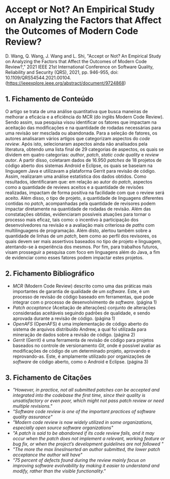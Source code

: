 # Accept or Not? An Empirical Study on Analyzing the Factors that Affect the Outcomes of Modern Code Review?

D. Wang, Q. Wang, J. Wang and L. Shi, "Accept or Not? An Empirical Study on Analyzing the Factors that Affect the Outcomes of Modern Code Review?," 2021 IEEE 21st International Conference on Software Quality, Reliability and Security (QRS), 2021, pp. 946-955, doi: 10.1109/QRS54544.2021.00104. (https://ieeexplore.ieee.org/abstract/document/9724868)

## 1. Fichamento de Conteúdo

O artigo se trata de uma análise quantitativa que busca maneiras de melhorar a eficácia e a eficiência do MCR (do inglês Modern Code Review). Sendo assim, sua pesquisa visou identificar os fatores que impactam na aceitação das modificações e na quantidade de rodadas necessárias para uma revisão ser mesclada ou abandonada. Para a seleção de fatores, os autores analisaram vários artigos que categorizam aspectos do _code review_. Após isto, selecionaram aspectos ainda não analisados pela literatura, obtendo uma lista final de 29 categorias de aspectos, os quais se dividem em quatro categorias:  _author_, _patch_, _static code quality_ e _review  autor_. A partir disso, coletaram dados de 16.950 _patches_ de 18 projetos de código aberto dos sistemas Android e Eclipse, os quais se baseiam na linguagem Java e utilizavam a plataforma Gerrit para revisão de código. Assim, realizaram uma análise estatística dos dados obtidos. Como resultados, identificaram que: em relação ao autor do _patch_, aspectos como a quantidade de reviews aceitos e a quantidade de revisões realizadas, impactam de forma positiva na facilidade com que o review será aceito. Além disso, o tipo de projeto, a quantidade de linguagens diferentes contidas no _patch_, acompanhadas pela quantidade de revisores podem impactar diretamente na quantidade de rodadas de revisão. Além das constatações obtidas, evidenciaram possíveis atuações para tornar o processo mais eficaz, tais como: o incentivo à participação dos desenvolvedores na revisão e a avaliação mais criteriosa de _paths_ com multilinguagens de programação. Além disto, alertou também sobre a quantidade de linhas de um _patch_, bem como ao perfil dos revisores, os quais devem ser mais assertivos baseados no tipo de projeto e linguagem, atentando-se à experiência dos mesmos. Por fim, para trabalhos futuros, visam prosseguir a pesquisa com foco em linguagens além do Java, a fim de evidenciar como esses fatores podem impactar estes projetos.

## 2. Fichamento Bibliográfico  

* _MCR_ (Modern Code Review) descrito como uma das práticas mais importantes de garantia de qualidade de um _software_. Este, é um processo de revisão de código baseado em ferramentas, que pode integrar com o processo de desenvolvimento de _software_. (página 1)
* _Patch acceptance_ (Aceitação de alterações) conjunto de alterações consideradas aceitáveis seguindo padrões de qualidade, e sendo aprovada durante a revisão de código. (página 1)
* _OpenAFS_ (OpenAFS) é uma implementação de código aberto do sistema de arquivos distribuído Andrew, a qual foi utilizada para mineração de dados sobre a revisão de código. (página 2)
* _Gerrit_ (Gerrit) é uma ferramenta de revisão de código para projetos baseados no controle de versionamento _Git_, onde é possível avaliar as modificações de código de um determinado projeto, aprovando e reprovando-as. Este, é amplamente utilizado por organizações de _software_ de código aberto, como o Android e Eclipse. (página 3)

## 3. Fichamento de Citações 

* _"However, in practice, not all submitted patches can be accepted and integrated into the codebase the first time, since their quality is unsatisfactory or even poor, which might not pass patch review or need multiple revisions."_ 
* _"Software code review is one of the important practices of software quality assurance"_ 
* _"Modern code review is now widely utilized in some organizations, especially open source software organizations"_
* _"A patch is said to be abandoned if its code review fails, and it may occur when the patch does not implement a relevant, working feature or bug fix, or when the project’s development guidelines are not followed "_ 
* _"The more the max linesInserted an author submitted, the lower patch acceptance the author will have"_
* _"75 percent of defects found during the review mainly focus on improving software evolvability by making it easier to understand and modify, rather than the visible functionality."_


